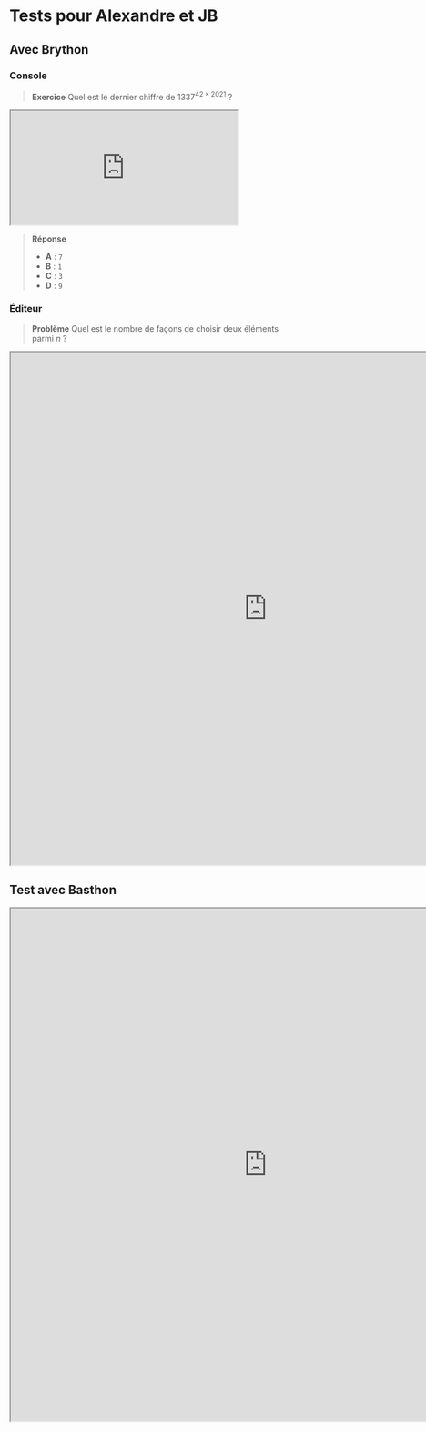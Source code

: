 # Tests pour Alexandre et JB

## Avec Brython

### Console

> **Exercice**
> Quel est le dernier chiffre de $1337^{42\times{2021}}$ ?

<iframe src="http://brython.info/console.html" width="400" height="200"></iframe>

> **Réponse**
> - **A** : `7`
> - **B** : `1`
> - **C** : `3`
> - **D** : `9`

### Éditeur

> **Problème**
> Quel est le nombre de façons de choisir deux éléments parmi $n$ ?

<iframe src="https://brython.info/tests/editor.html?lang=fr&code=def%20choix_2%28n%29%3A%0A%20%20%20%20%23%20fonction%20%C3%A0%20%20compl%C3%A9ter%20ici%0A%20%20%20%20return%200%0A%0A%0A%23%20Ne%20pas%20modifier%20en%20dessous%20de%20cette%20ligne%0A%0Afor%20n%2C%20u%20in%20%5B%280%2C%200%29%2C%20%281%2C%200%29%2C%20%282%2C%201%29%5D%3A%0A%20%20%20%20assert%20choix_2%28n%29%20%25%2010%20%3D%3D%20u%2C%20f%22%20avec%20l'entr%C3%A9e%20%7Bn%3D%7D%22%0A" width="900" height="900"></iframe>


## Test avec Basthon

<iframe src="https://console.basthon.fr/?script=eJxLSU1TSNOo0LTi5VIAgqLUktKiPAVjrQoFbQVDiBgAo14IGA" width="900" height="900"></iframe>
